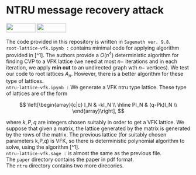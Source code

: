 # NTRU message recovery attack
<p float="left">
<img src="https://img.shields.io/badge/license-GPLv2-lightgrey.svg" width="80" height="25">
<img src="https://github.com/sagemath/artwork/blob/master/sage-logo-2018.svg" width="80" height="25"> 
</p>

The code provided in this repository is written in ```Sagemath ver. 9.8```.<br>
```root-lattice-vfk.ipynb :``` contains minimal code for applying algorithm provided in [^1]. The authors provide a $O(n^4)$ deterministic algorithm for finding CVP to a VFK lattice (we need at most $n-$ iterations and in each iteration, we apply **min cut** to an undirected graph wth $n-$ vertices). We test our code to root lattices $A_n.$ However, there is a better algorithm for these type of lattices.<br>
```ntru-lattice-vfk.ipynb :``` We generate a VFK ntru type lattice. These type of lattices are of the form 

$$
\left[\begin{array}{c|c}
I_N & -kI_N  \\
\hline
PI_N & (q-Pk)I_N   \\
\end{array}\right],
$$

where $k,P,q$ are integers chosen suitably in order to get a VFK lattice. We suppose that given a matrix, the lattice generated by the matrix is generated by the rows of the matrix. The previous lattice (for suitably chosen parameters k,P,q) is VFK, so there is deterministic polynomial algorithm to solve, using the algorithm [^1]. <br>
```ntru-lattice-vfk.sage :``` is almost the same as the previous file.<br>
The ```paper``` directory contains the paper in pdf format.<br>
The ```ntru``` directory contains two more direcories.<br>

[^2]: sage svg file is from https://github.com/sagemath/artwork 
